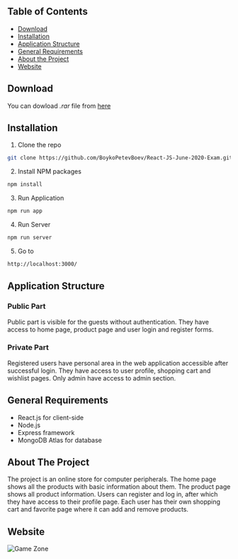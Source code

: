 ## Table of Contents

* [Download](#download)
* [Installation](#installation)
* [Application Structure](#application-structure)
* [General Requirements](#general-requirements)
* [About the Project](#about-the-project)
* [Website](#website)

## Download
You can dowload *.rar* file from [here](https://drive.google.com/file/d/1p0tklY9zysjH4U8IgkjrxvqyjJci88He/view?usp=sharing)

## Installation

1. Clone the repo
```sh
git clone https://github.com/BoykoPetevBoev/React-JS-June-2020-Exam.git
```
2. Install NPM packages
```sh
npm install
```
3. Run Application
```sh
npm run app
```
4. Run Server
```sh
npm run server
```
5. Go to
```sh
http://localhost:3000/
```

## Application Structure

### Public Part
Public part is visible for the guests without authentication. They have access to home page, product page and user login and register forms.

### Private Part
Registered users have personal area in the web application accessible after successful login. They have access to user profile, shopping cart and wishlist pages.
Only admin have access to admin section.

## General Requirements

- React.js for client-side
- Node.js
- Express framework 
- MongoDB Atlas for database

## About The Project

The project is an online store for computer peripherals. Тhe home page shows all the products with basic information about them. Тhe product page shows all product information. Users can register and log in, after which they have access to their profile page. Еach user has their own shopping cart and favorite page where it can add and remove products.

## Website

![Game Zone](https://github.com/BoykoPetevBoev/React-JS-June-2020-Exam/blob/master/README/GameZone.png)
